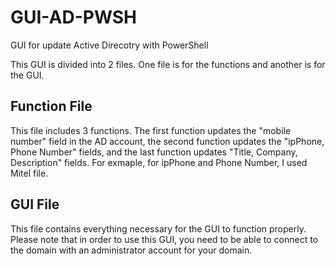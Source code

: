 # GUI-AD-PWSH

GUI for update Active Direcotry with PowerShell

This GUI is divided into 2 files. One file is for the functions and another is for the GUI.

## Function File

This file includes 3 functions. The first function updates the "mobile number" field in the AD account, the second function updates the "ipPhone, Phone Number" fields, and the last function updates "Title, Company, Description" fields. For exmaple, for ipPhone and Phone Number, I used Mitel file.

## GUI File

This file contains everything necessary for the GUI to function properly. Please note that in order to use this GUI, you need to be able to connect to the domain with an administrator account for your domain.
